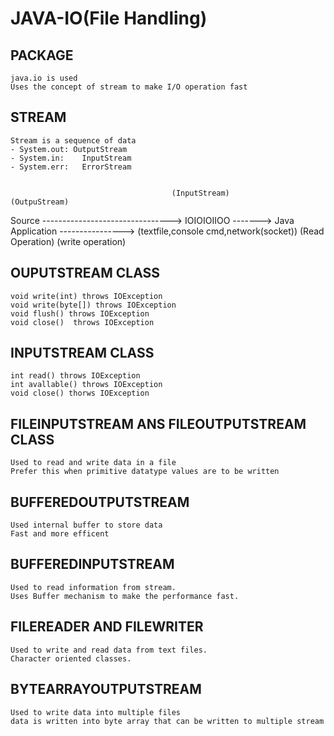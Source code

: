 # JAVA-IO(File Handling)
## PACKAGE
	java.io is used
	Uses the concept of stream to make I/O operation fast
## STREAM
	Stream is a sequence of data
	- System.out: OutputStream
	- System.in:	InputStream
	- System.err:	ErrorStream
	

										(InputStream)						  	(OutpuStream)
Source	--------------------------------> IOIOIOIIOO -------> Java Application 	---------------->
(textfile,console cmd,network(socket))	(Read Operation)						(write operation)


## OUPUTSTREAM CLASS
	void write(int) throws IOException
	void write(byte[]) throws IOException
	void flush() throws IOException
	void close()  throws IOException
## INPUTSTREAM CLASS
	int read() throws IOException
	int avallable() throws IOException
	void close() thorws IOException
	
## FILEINPUTSTREAM ANS FILEOUTPUTSTREAM CLASS
	Used to read and write data in a file
	Prefer this when primitive datatype values are to be written
	
## BUFFEREDOUTPUTSTREAM
	Used internal buffer to store data
	Fast and more efficent

## BUFFEREDINPUTSTREAM
	Used to read information from stream.
	Uses Buffer mechanism to make the performance fast.
	
## FILEREADER AND FILEWRITER
	Used to write and read data from text files.
	Character oriented classes.
	
## BYTEARRAYOUTPUTSTREAM
	Used to write data into multiple files
	data is written into byte array that can be written to multiple stream
	
